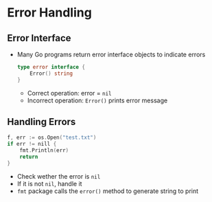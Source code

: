 # Error Handling

## Error Interface
- Many Go programs return error interface objects to indicate errors
    ```go
    type error interface {
        Error() string
    }
    ```
    - Correct operation: error = `nil`
    - Incorrect operation: `Error()` prints error message

## Handling Errors
```go
f, err := os.Open("test.txt")
if err != nill {
    fmt.Println(err)
    return
}
```
- Check wether the error is `nil`
- If it is not `nil`, handle it
- `fmt` package calls the `error()` method to generate string to print